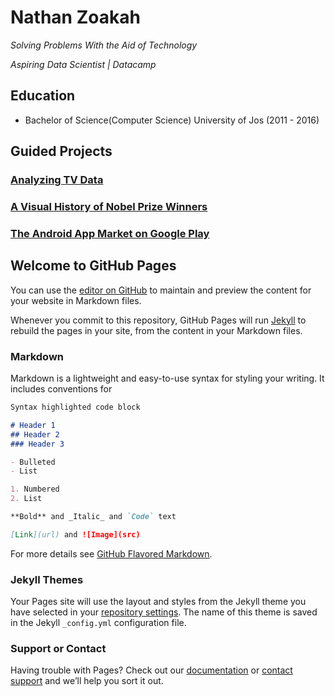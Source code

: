 # Nathan Zoakah

*Solving Problems With the Aid of Technology*

*Aspiring Data Scientist | Datacamp*


## Education 
* Bachelor of Science(Computer Science) University of Jos (2011 - 2016)


##  Guided Projects
### [Analyzing TV Data](https://learn.datacamp.com/projects/super-bowl)

### [A Visual History of Nobel Prize Winners]()

### [The Android App Market on Google Play]()












## Welcome to GitHub Pages

You can use the [editor on GitHub](https://github.com/nathanzoakah/Potfolio/edit/main/README.md) to maintain and preview the content for your website in Markdown files.

Whenever you commit to this repository, GitHub Pages will run [Jekyll](https://jekyllrb.com/) to rebuild the pages in your site, from the content in your Markdown files.

### Markdown

Markdown is a lightweight and easy-to-use syntax for styling your writing. It includes conventions for

```markdown
Syntax highlighted code block

# Header 1
## Header 2
### Header 3

- Bulleted
- List

1. Numbered
2. List

**Bold** and _Italic_ and `Code` text

[Link](url) and ![Image](src)
```

For more details see [GitHub Flavored Markdown](https://guides.github.com/features/mastering-markdown/).

### Jekyll Themes

Your Pages site will use the layout and styles from the Jekyll theme you have selected in your [repository settings](https://github.com/nathanzoakah/Potfolio/settings/pages). The name of this theme is saved in the Jekyll `_config.yml` configuration file.

### Support or Contact

Having trouble with Pages? Check out our [documentation](https://docs.github.com/categories/github-pages-basics/) or [contact support](https://support.github.com/contact) and we’ll help you sort it out.
